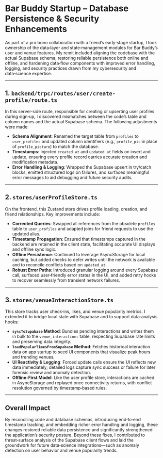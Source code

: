 # Bar Buddy Startup – Database Persistence & Security Enhancements

As part of a pro bono collaboration with a friend’s early‑stage startup, I took ownership of the data‑layer and state‑management modules for Bar Buddy’s user and venue features. My remit included aligning the codebase with the actual Supabase schema, restoring reliable persistence both online and offline, and hardening data‑flow components with improved error handling, logging, and security practices drawn from my cybersecurity and data‑science expertise.

---

## 1. `backend/trpc/routes/user/create-profile/route.ts`

In this server‐side route, responsible for creating or upserting user profiles during sign‑up, I discovered mismatches between the code’s table and column names and the actual Supabase schema. The following adjustments were made:

- **Schema Alignment**: Renamed the target table from `profiles` to `user_profiles` and updated column identifiers (e.g., `profile_pic` in place of `profile_picture`) to match the database.  
- **Timestamps**: Injected `created_at` and `updated_at` fields on insert and update, ensuring every profile record carries accurate creation and modification metadata.  
- **Error Handling & Logging**: Wrapped the Supabase upsert in try/catch blocks, emitted structured logs on failures, and surfaced meaningful error messages to aid debugging and future security audits.

---

## 2. `stores/userProfileStore.ts`

On the frontend, this Zustand store drives profile loading, creation, and friend relationships. Key improvements include:

- **Corrected Queries**: Swapped all references from the obsolete `profiles` table to `user_profiles` and adapted joins for friend requests to use the updated alias.  
- **Timestamp Propagation**: Ensured that timestamps captured in the backend are retained in the client state, facilitating accurate UI displays and offline sync logic.  
- **Offline Persistence**: Continued to leverage AsyncStorage for local caching, but added checks to defer writes until the network is available and to reconcile conflicts based on `updated_at`.  
- **Robust Error Paths**: Introduced granular logging around every Supabase call, surfaced user‑friendly error states in the UI, and added retry hooks to recover seamlessly from transient network failures.

---

## 3. `stores/venueInteractionStore.ts`

This store tracks user check‑ins, likes, and venue popularity metrics. I extended it to bridge local state with Supabase and to support data‑analysis hooks:

- **`syncToSupabase` Method**: Bundles pending interactions and writes them in bulk to the `venue_interactions` table, respecting Supabase rate limits and preserving data integrity.  
- **`loadPopularTimesFromSupabase` Method**: Fetches historical interaction data on app startup to seed UI components that visualize peak hours and trending venues.  
- **UI Reactivity & Logging**: Forced update calls ensure the UI reflects new data immediately; detailed logs capture sync success or failure for later forensic review and anomaly detection.  
- **Offline‑First Model**: Like the user profile store, interactions are cached in AsyncStorage and replayed once connectivity returns, with conflict resolution governed by timestamp‑based rules.

---

## Overall Impact

By reconciling code and database schemas, introducing end‑to‑end timestamp tracking, and embedding richer error handling and logging, these changes restored reliable data persistence and significantly strengthened the application’s security posture. Beyond these fixes, I contributed to threat‑surface analysis of the Supabase client flows and laid the groundwork for future data‑science integrations—such as anomaly detection on user behavior and venue popularity trends.
